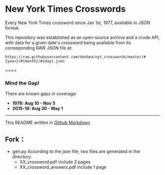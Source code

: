 # New York Times Crosswords

Every New York Times crossword since Jan 1st, 1977, available in JSON format.

This repository was established as an open-source archive and a crude API, with data for a given date's crossword being available from its corresponding RAW JSON file at:
```
https://raw.githubusercontent.com/doshea/nyt_crosswords/master/#{year}/#{month}/#{day}.json
```

====

### Mind the Gap!
There are known gaps in coverage:
- **1978: Aug 10 - Nov 5**
- **2015-16: Aug 30 - May 1**

---
This README written in [Github Markdown](https://github.com/adam-p/markdown-here/wiki/Markdown-Cheatsheet)


## Fork： 
- gen.py
    According to the json file, two files are generated in the directory:
    - XX_crossword.pdf
        include 2 pages
	- XX_crossword_answers.pdf
		include 1 page
